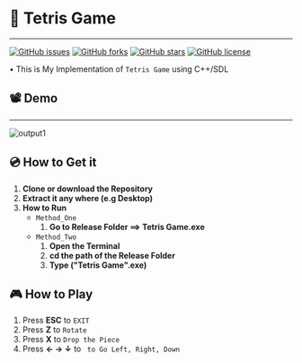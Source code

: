 # 🧩 Tetris Game
-----------------
[![GitHub issues](https://img.shields.io/github/issues/AbdallahHemdan/Tetris-Game)](https://github.com/AbdallahHemdan/Tetris-Game/issues)
[![GitHub forks](https://img.shields.io/github/forks/AbdallahHemdan/Tetris-Game)](https://github.com/AbdallahHemdan/Tetris-Game/network)
[![GitHub stars](https://img.shields.io/github/stars/AbdallahHemdan/Tetris-Game)](https://github.com/AbdallahHemdan/Tetris-Game/stargazers)
[![GitHub license](https://img.shields.io/github/license/AbdallahHemdan/Tetris-Game)](https://github.com/AbdallahHemdan/Tetris-Game/blob/master/LICENSE)

• This is My Implementation of ```Tetris Game``` using C++/SDL

## 📽 Demo
----------
![output1](https://user-images.githubusercontent.com/40190772/59419230-bcaee700-8dca-11e9-859a-6056615db8e2.gif)


## 💿 How to Get it
1. __Clone or download the Repository__
2. __Extract it any where (e.g Desktop)__
3. __How to Run__
	* ```Method_One``` 
		1. __Go to Release Folder ==> Tetris Game.exe__
	* ```Method_Two```
		1. __Open the Terminal__ 
		2. __cd the path of the Release Folder__
		3. __Type ("Tetris Game".exe)__

## 🎮 How to Play 
1. Press __ESC__ to  ```EXIT```
2. Press __Z__ to ```Rotate```
3. Press __X__ to ```Drop the Piece```
4. Press __← → ↓__   to ``` to Go Left, Right, Down```
